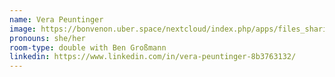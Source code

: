 ```yaml
---
name: Vera Peuntinger
image: https://bonvenon.uber.space/nextcloud/index.php/apps/files_sharing/publicpreview/LBWeHTsYNtR6jeg?file=/&fileId=48084&x=3584&y=2240&a=true
pronouns: she/her
room-type: double with Ben Großmann
linkedin: https://www.linkedin.com/in/vera-peuntinger-8b3763132/
---
```


